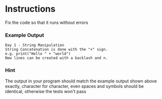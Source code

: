 # Instructions

Fix the code so that it runs without errors

### Example Output
```
Day 1 - String Manipulation
String Concatenation is done with the "+" sign.
e.g. print("Hello " + "world")
New lines can be created with a backlash and n.
```

### Hint
The output in your program should match the example output shown above exactly, character for character, even spaces and symbols should be identical, otherwise the tests won't pass